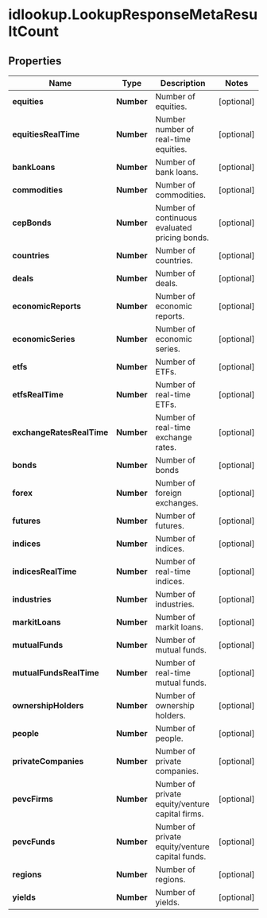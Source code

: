 # idlookup.LookupResponseMetaResultCount

## Properties

Name | Type | Description | Notes
------------ | ------------- | ------------- | -------------
**equities** | **Number** | Number of equities. | [optional] 
**equitiesRealTime** | **Number** | Number number of real-time equities. | [optional] 
**bankLoans** | **Number** | Number of bank loans. | [optional] 
**commodities** | **Number** | Number of commodities. | [optional] 
**cepBonds** | **Number** | Number of continuous evaluated pricing bonds. | [optional] 
**countries** | **Number** | Number of countries. | [optional] 
**deals** | **Number** | Number of deals. | [optional] 
**economicReports** | **Number** | Number of economic reports. | [optional] 
**economicSeries** | **Number** | Number of economic series. | [optional] 
**etfs** | **Number** | Number of ETFs. | [optional] 
**etfsRealTime** | **Number** | Number of real-time ETFs. | [optional] 
**exchangeRatesRealTime** | **Number** | Number of real-time exchange rates. | [optional] 
**bonds** | **Number** | Number of bonds | [optional] 
**forex** | **Number** | Number of foreign exchanges. | [optional] 
**futures** | **Number** | Number of futures. | [optional] 
**indices** | **Number** | Number of indices. | [optional] 
**indicesRealTime** | **Number** | Number of real-time indices. | [optional] 
**industries** | **Number** | Number of industries. | [optional] 
**markitLoans** | **Number** | Number of markit loans. | [optional] 
**mutualFunds** | **Number** | Number of mutual funds. | [optional] 
**mutualFundsRealTime** | **Number** | Number of real-time mutual funds. | [optional] 
**ownershipHolders** | **Number** | Number of ownership holders. | [optional] 
**people** | **Number** | Number of people. | [optional] 
**privateCompanies** | **Number** | Number of private companies. | [optional] 
**pevcFirms** | **Number** | Number of private equity/venture capital firms. | [optional] 
**pevcFunds** | **Number** | Number of private equity/venture capital funds. | [optional] 
**regions** | **Number** | Number of regions. | [optional] 
**yields** | **Number** | Number of yields. | [optional] 



